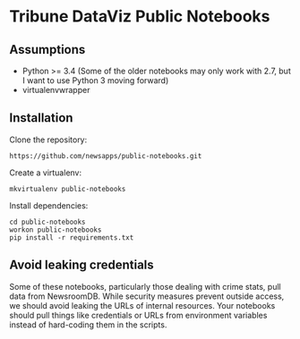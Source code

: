 Tribune DataViz Public Notebooks
================================

Assumptions
-----------

* Python >= 3.4 (Some of the older notebooks may only work with 2.7, but I want to use Python 3 moving forward)
* virtualenvwrapper

Installation
------------

Clone the repository:

    https://github.com/newsapps/public-notebooks.git

Create a virtualenv:

    mkvirtualenv public-notebooks

Install dependencies:

    cd public-notebooks
    workon public-notebooks
    pip install -r requirements.txt

Avoid leaking credentials
-------------------------

Some of these notebooks, particularly those dealing with crime stats, pull data from NewsroomDB.  While security measures prevent outside access, we should avoid leaking the URLs of internal resources.  Your notebooks should pull things like credentials or URLs from environment variables instead of hard-coding them in the scripts.

